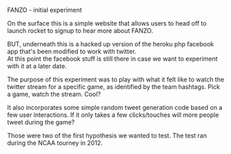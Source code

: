FANZO - initial experiment

On the surface this is a simple website that allows users to head off to launch rocket to signup to hear more about FANZO.

BUT, underneath this is a hacked up version of the heroku php facebook app that's been modified to work with twitter.  
At this point the facebook stuff is still there in case we want to experiment with it at a later date.

The purpose of this experiment was to play with what it felt like to watch the twitter stream for a specific game, 
as identified by the team hashtags.  Pick a game, watch the stream.  Cool?

It also incorporates some simple random tweet generation code based on a few user interactions.  If it only takes a
few clicks/touches will more people tweet during the game?

Those were two of the first hypothesis we wanted to test.  The test ran during the NCAA tourney in 2012.


